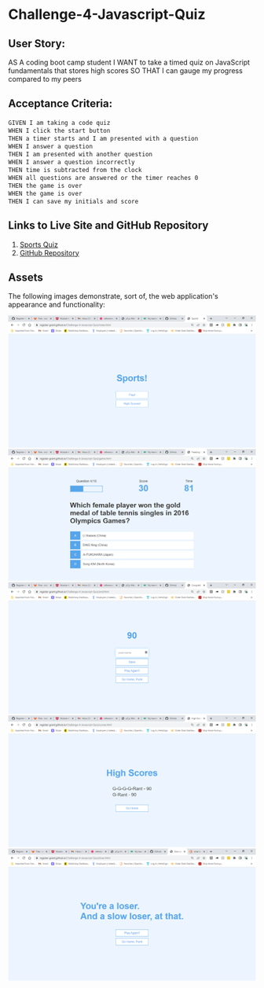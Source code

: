 # Challenge-4-Javascript-Quiz

## User Story: 
AS A coding boot camp student
I WANT to take a timed quiz on JavaScript fundamentals that stores high scores
SO THAT I can gauge my progress compared to my peers

## Acceptance Criteria:

```
GIVEN I am taking a code quiz
WHEN I click the start button
THEN a timer starts and I am presented with a question
WHEN I answer a question
THEN I am presented with another question
WHEN I answer a question incorrectly
THEN time is subtracted from the clock
WHEN all questions are answered or the timer reaches 0
THEN the game is over
WHEN the game is over
THEN I can save my initials and score
```

## Links to Live Site and GitHub Repository
1. [Sports Quiz](https://register-grant.github.io/Challenge-4-Javascript-Quiz/)
2. [GitHub Repository](https://github.com/Register-Grant/Challenge-4-Javascript-Quiz)

## Assets
The following images demonstrate, sort of, the web application's appearance and functionality:

![This is what one of the webpages currently looks like.](./assets/images/quiz_start_screenshot.PNG)
![This is what another one of the webpages currently looks like.](./assets/images/question_with_score_progress_and_timer_screenshot.PNG)
![This is what another one of the webpages currently looks like.](./assets/images/score_and_username_input_screenshot.PNG)
![This is what another one of the webpages currently looks like.](./assets/images/high_scores_list_screenshot.PNG)
![This is what another one of the webpages currently looks like.](./assets/images/time_ran_out_loser_screenshot.PNG)
